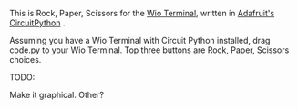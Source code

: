 This is Rock, Paper, Scissors for the [Wio Terminal](https://www.seeedstudio.com/Wio-Terminal-p-4509.html), written in [Adafruit's](https://adafruit.com) [CircuitPython](https://circuitpython.org) .

Assuming you have a Wio Terminal with Circuit Python installed, drag code.py to your Wio Terminal. Top three buttons are Rock, Paper, Scissors choices.

TODO:

Make it graphical.
Other?

